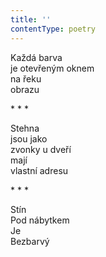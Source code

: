 ```yaml
---
title: ''
contentType: poetry
---
```


<section>

Každá barva  
je otevřeným oknem  
na řeku  
obrazu

\* \* \*

Stehna  
jsou jako  
zvonky u dveří  
mají  
vlastní adresu

</section>

<section>

\* \* \*

Stín  
Pod nábytkem  
Je  
Bezbarvý

</section>
